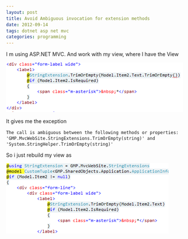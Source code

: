 ```yaml
---
layout: post
title: Avoid Ambiguous invocation for extension methods
date: 2012-09-14
tags: dotnet asp net mvc
categories: programming
---
```


I m using ASP.NET MVC. And work with my view, where I have the View

![example](./images/invocation.png)

It gives me the exception

```text
The call is ambiguous between the following methods or properties: 'GMP.MvcWebSite.StringExtensions.TrimOrEmpty(string)' and 'System.StringHelper.TrimOrEmpty(string)'
```

So i just rebuild my view as

![example2](./images/invocation2.png)
